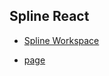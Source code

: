 ## Spline React

- [Spline Workspace](https://app.spline.design/file/62f3c004-dbc7-4acd-809e-ed1a7fb43d39)

- [page](https://kimpra2989.github.io/spline/)